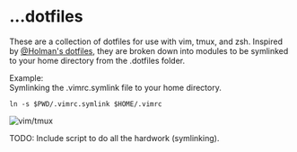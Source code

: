# ...dotfiles

These are a collection of dotfiles for use with vim, tmux, and zsh. Inspired
by [@Holman's dotfiles](https://github.com/holman/dotfiles), they are broken
down into modules to be symlinked to your home directory from the .dotfiles
folder.

Example:  
Symlinking the .vimrc.symlink file to your home directory.
```
ln -s $PWD/.vimrc.symlink $HOME/.vimrc
```  
![vim/tmux](screen.png)

TODO: Include script to do all the hardwork (symlinking).
